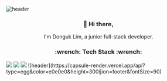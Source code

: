 ![header](https://capsule-render.vercel.app/api?type=egg&color=e0e0e0&height=300&section=header&text=DongukLim&fontSize=90)

<h3 align="center"> 👋 Hi there,</h3>
<p align="center">
I'm Donguk Lim, a junior full-stack developer. <br>
</p>
<h3 align="center">:wrench: Tech Stack :wrench: </h3>
<img src="https://img.shields.io/badge/Java-007396?style=flat&logo=Java&logoColor=white"/> <img src="https://img.shields.io/badge/JavaScript-yellow?style=flat&logo=JavaScript&logoColor=white"/> <img src="https://img.shields.io/badge/Vue-green?style=flat&logo=Vue.js&logoColor=white"/>
![header](https://capsule-render.vercel.app/api?type=egg&color=e0e0e0&height=300&section=footer&fontSize=90)
